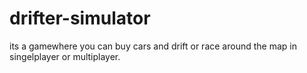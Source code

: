 # drifter-simulator
its a gamewhere you can buy cars and drift or race around the map in singelplayer or multiplayer.
